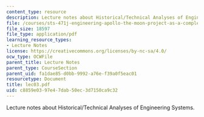 ```yaml
---
content_type: resource
description: Lecture notes about Historical/Technical Analyses of Engineering Systems.
file: /courses/sts-471j-engineering-apollo-the-moon-project-as-a-complex-system-spring-2007/c8859e0397e47dab50ec3d7150ca9c32_lec03.pdf
file_size: 18597
file_type: application/pdf
learning_resource_types:
- Lecture Notes
license: https://creativecommons.org/licenses/by-nc-sa/4.0/
ocw_type: OCWFile
parent_title: Lecture Notes
parent_type: CourseSection
parent_uid: fa1dae85-d0bb-9992-a76e-f39a0f5eac01
resourcetype: Document
title: lec03.pdf
uid: c8859e03-97e4-7dab-50ec-3d7150ca9c32
---
```

Lecture notes about Historical/Technical Analyses of Engineering Systems.
